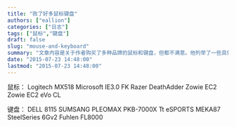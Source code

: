 ```yaml
---
title: "败了好多鼠标键盘"
authors: ["eallion"]
categories: ["日志"]
tags: ["鼠标","键盘"]
draft: false
slug: "mouse-and-keyboard"
summary: "文章内容是关于作者购买了多种品牌的鼠标和键盘，但都不满意。他列举了一些具体型号，包括 Logitech、Microsoft、Razer 等，并表示对它们的性能感到失望。"
date: "2015-07-23 14:48:00"
lastmod: "2015-07-23 14:48:00"
---
```


鼠标：
Logitech MX518
Microsoft IE3.0 FK
Razer DeathAdder
Zowie EC2
Zowie EC2 eVo CL

键盘：
DELL 8115
SUMSANG PLEOMAX PKB-7000X
Tt eSPORTS MEKA87
SteelSeries 6Gv2
Fuhlen FL8000
